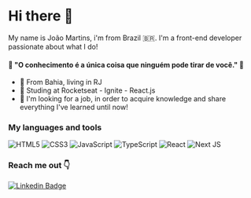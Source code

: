 # Hi there 👋

My name is João Martins, i'm from Brazil 🇧🇷. I'm a front-end developer passionate about what I do!

#### 🧠  "O conhecimento é a única coisa que ninguém pode tirar de você." 🧠

- 📍 From Bahia, living in RJ
- 📓 Studing at Rocketseat - Ignite - React.js
- 🔎 I'm looking for a job, in order to acquire knowledge and share everything I've learned until now!

### My languages and tools
<img alt="HTML5" src="https://img.shields.io/badge/html5%20-%23E34F26.svg?&style=for-the-badge&logo=html5&logoColor=white"/> <img alt="CSS3" src="https://img.shields.io/badge/css3%20-%231572B6.svg?&style=for-the-badge&logo=css3&logoColor=white"/> <img alt="JavaScript" src="https://img.shields.io/badge/javascript%20-%23323330.svg?&style=for-the-badge&logo=javascript&logoColor=%23F7DF1E"/> <img alt="TypeScript" src="https://img.shields.io/badge/typescript-%23007ACC.svg?&style=for-the-badge&logo=typescript&logoColor=white"/> <img alt="React" src="https://img.shields.io/badge/react%20-%2320232a.svg?&style=for-the-badge&logo=react&logoColor=%2361DAFB"/> <img alt="Next JS" src="https://img.shields.io/badge/nextjs-%23000000.svg?&style=for-the-badge&logo=next.js&logoColor=white"/>

### Reach me out 👇
[![Linkedin Badge](https://img.shields.io/badge/-João%20Martins-6633cc?style=flat-square&logo=Linkedin&logoColor=white&link=https://www.linkedin.com/in/joaomartinsdev/)](https://www.linkedin.com/in/https://www.linkedin.com/in/joaomartinsdev//) 
